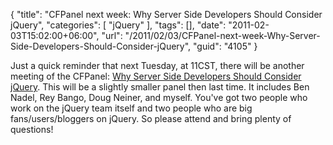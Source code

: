 {
	"title": "CFPanel next week: Why Server Side Developers Should Consider jQuery",
	"categories": [
		"jQuery"
	],
	"tags": [],
	"date": "2011-02-03T15:02:00+06:00",
	"url": "/2011/02/03/CFPanel-next-week-Why-Server-Side-Developers-Should-Consider-jQuery",
	"guid": "4105"
}

Just a quick reminder that next Tuesday, at 11CST, there will be another meeting of the CFPanel: <a href="http://cfpanel.com/index.cfm/2011/1/18/Episode-6--Why-Server-Side-Developers-Should-Consider-jQuery">Why Server Side Developers Should Consider jQuery</a>. This will be a slightly smaller panel then last time. It includes Ben Nadel, Rey Bango, Doug Neiner, and myself. You've got two people who work on the jQuery team itself and two people who are big fans/users/bloggers on jQuery. So please attend and bring plenty of questions!